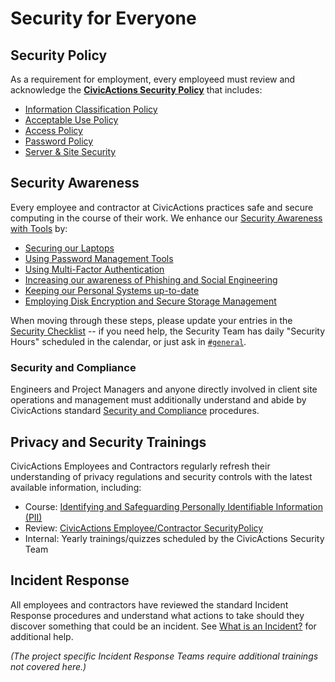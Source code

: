 # Security for Everyone

## Security Policy

As a requirement for employment, every employeed must review and acknowledge the [**CivicActions Security Policy**](../../03-policies/security.md) that includes:

* [Information Classification Policy](../../03-policies/security.md)
* [Acceptable Use Policy](../../03-policies/security.md)
* [Access Policy](../../03-policies/security.md)
* [Password Policy](../../03-policies/security.md)
* [Server &amp; Site Security](../../03-policies/security.md)

<!-- TODO: include link to Judy and/or digital document signing -->

## Security Awareness

Every employee and contractor at CivicActions practices safe and secure computing in the course of their work. We enhance our [Security Awareness with Tools](../../09-security/awareness.md) by:

* [Securing our Laptops](../../09-security/awareness.md)
* [Using Password Management Tools](../../09-security/awareness.md)
* [Using Multi-Factor Authentication](../../09-security/awareness.md)
* [Increasing our awareness of Phishing and Social Engineering](../../09-security/awareness.md)
* [Keeping our Personal Systems up-to-date](../../09-security/awareness.md)
* [Employing Disk Encryption and Secure Storage Management](../../09-security/awareness.md)

When moving through these steps, please update your entries in the [Security Checklist](https://docs.google.com/a/civicactions.net/spreadsheets/d/1t_LgXdkCNRzr5p36CV-cdzL8kJmUq_mHlsHWtMLm-Qg/edit?usp=sharing) -- if you need help, the Security Team has daily "Security Hours" scheduled in the calendar, or just ask in [`#general`](https://civicactions.slack.com/messages/general).

<!-- TODO: switch to internal Drupal security certificate management HR app -->

### Security and Compliance

Engineers and Project Managers and anyone directly involved in client site operations and management must additionally understand and abide by CivicActions standard [Security and Compliance](../../05-engineering/security-compliance.md) procedures.

## Privacy and Security Trainings

CivicActions Employees and Contractors regularly refresh their understanding of privacy regulations and security controls with the latest available information, including:

* Course: [Identifying and Safeguarding Personally Identifiable Information (PII)](http://cdsetrain.dtic.mil/piiv2/index.htm)
* Review: [CivicActions Employee/Contractor SecurityPolicy](../../03-policies/security.md)
* Internal: Yearly trainings/quizzes scheduled by the CivicActions Security Team

## Incident Response

All employees and contractors have reviewed the standard Incident Response procedures and understand what actions to take should they discover something that could be an incident. See [What is an Incident?](../../09-security/incidents.md) for additional help.

*(The project specific Incident Response Teams require additional trainings not covered here.)*
